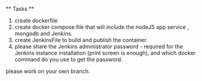 ** Tasks **

1. create dockerfile 
2. create docker compose file that will include the nodeJS app service , mongodb and Jenkins.
3. create JenkinsFile to build and publish the container.
4. please share the Jenkins administrator password - required for the Jenkins instance installation (print screen is enough), and which docker command do you use to get the password.


please work on your own branch.